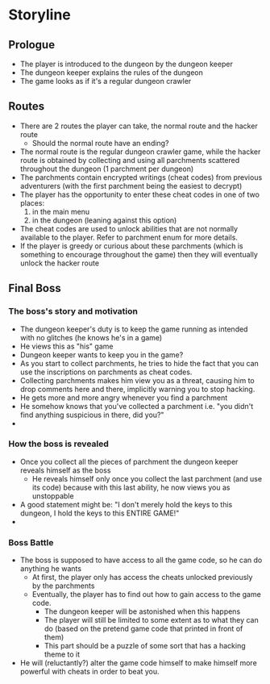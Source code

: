 # Storyline
## Prologue
* The player is introduced to the dungeon by the dungeon keeper
* The dungeon keeper explains the rules of the dungeon
* The game looks as if it's a regular dungeon crawler

## Routes
* There are 2 routes the player can take, the normal route and the hacker route
  * Should the normal route have an ending?
* The normal route is the regular dungeon crawler game, while the hacker route is obtained by collecting and using all parchments scattered throughout the dungeon (1 parchment per dungeon)
* The parchments contain encrypted writings (cheat codes) from previous adventurers (with the first parchment being the easiest to decrypt) 
* The player has the opportunity to enter these cheat codes in one of two places:
  1. in the main menu
  2. in the dungeon (leaning against this option)
* The cheat codes are used to unlock abilities that are not normally available to the player. Refer to parchment enum for more details.
* If the player is greedy or curious about these parchments (which is something to encourage throughout the game) then they will eventually unlock the hacker route

## Final Boss  
### The boss's story and motivation
* The dungeon keeper's duty is to keep the game running as intended with no glitches (he knows he's in a game)
* He views this as "his" game
* Dungeon keeper wants to keep you in the game?
* As you start to collect parchments, he tries to hide the fact that you can use the inscriptions on parchments as cheat codes.
* Collecting parchments makes him view you as a threat, causing him to drop comments here and there, implicitly warning you to stop hacking.
* He gets more and more angry whenever you find a parchment
* He somehow knows that you've collected a parchment i.e. "you didn't find anything suspicious in there, did you?"
* 

### How the boss is revealed
* Once you collect all the pieces of parchment the dungeon keeper reveals himself as the boss
  * He reveals himself only once you collect the last parchment (and use its code) because with this last ability, he now views you as unstoppable
* A good statement might be: "I don't merely hold the keys to this dungeon, I hold the keys to this ENTIRE GAME!"
* 

### Boss Battle
* The boss is supposed to have access to all the game code, so he can do anything he wants
  * At first, the player only has access the cheats unlocked previously by the parchments
  * Eventually, the player has to find out how to gain access to the game code. 
    * The dungeon keeper will be astonished when this happens
    * The player will still be limited to some extent as to what they can do (based on the pretend game code that printed in front of them)
    * This part should be a puzzle of some sort that has a hacking theme to it
* He will (reluctantly?) alter the game code himself to make himself more powerful with cheats in order to beat you.
